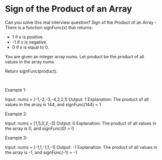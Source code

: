 # Sign of the Product of an Array

Can you solve this real interview question? Sign of the Product of an Array - There is a function signFunc(x) that returns:

 * 1 if x is positive.
 * -1 if x is negative.
 * 0 if x is equal to 0.

You are given an integer array nums. Let product be the product of all values in the array nums.

Return signFunc(product).

 

Example 1:


Input: nums = [-1,-2,-3,-4,3,2,1]
Output: 1
Explanation: The product of all values in the array is 144, and signFunc(144) = 1


Example 2:


Input: nums = [1,5,0,2,-3]
Output: 0
Explanation: The product of all values in the array is 0, and signFunc(0) = 0


Example 3:


Input: nums = [-1,1,-1,1,-1]
Output: -1
Explanation: The product of all values in the array is -1, and signFunc(-1) = -1